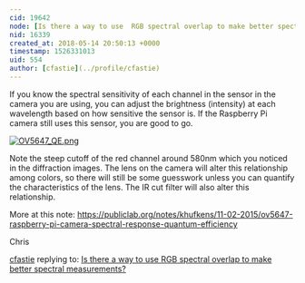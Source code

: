 ```yaml
---
cid: 19642
node: [Is there a way to use  RGB spectral overlap to make better spectral measurements?](../notes/MaggPi/05-14-2018/is-there-a-way-to-use-the-rgb-spectral-overlap-to-make-better-spectral-measurements)
nid: 16339
created_at: 2018-05-14 20:50:13 +0000
timestamp: 1526331013
uid: 554
author: [cfastie](../profile/cfastie)
---
```


If you know the spectral sensitivity of each channel in the sensor in the camera you are using, you can adjust the brightness (intensity) at each wavelength based on how sensitive the sensor is. If the Raspberry Pi camera still uses this sensor, you are good to go. 

[![OV5647_QE.png](/i/24944)](/i/24944)

Note the steep cutoff of the red channel around 580nm which you noticed in the diffraction images. The lens on the camera will alter this relationship among colors, so there will still be some guesswork unless you can quantify the characteristics of the lens. The IR cut filter will also alter this relationship.

More at this note: https://publiclab.org/notes/khufkens/11-02-2015/ov5647-raspberry-pi-camera-spectral-response-quantum-efficiency

Chris



[cfastie](../profile/cfastie) replying to: [Is there a way to use  RGB spectral overlap to make better spectral measurements?](../notes/MaggPi/05-14-2018/is-there-a-way-to-use-the-rgb-spectral-overlap-to-make-better-spectral-measurements)

